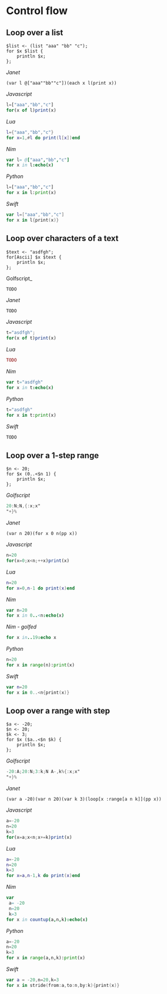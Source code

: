 # Control flow

## Loop over a list

```polygolf
$list <- (list "aaa" "bb" "c");
for $x $list {
    println $x;
};
```

_Janet_

```janet nogolf
(var l @["aaa""bb""c"])(each x l(print x))
```

_Javascript_

```js nogolf
l=["aaa","bb","c"]
for(x of l)print(x)
```

_Lua_

```lua no:hardcode
l={"aaa","bb","c"}
for x=1,#l do print(l[x])end
```

_Nim_

```nim nogolf
var l= @["aaa","bb","c"]
for x in l:echo(x)
```

_Python_

```py nogolf
l=["aaa","bb","c"]
for x in l:print(x)
```

_Swift_

```swift nogolf
var l=["aaa","bb","c"]
for x in l{print(x)}
```

## Loop over characters of a text

```polygolf
$text <- "asdfgh";
for[Ascii] $x $text {
    println $x;
};
```

Golfscript\_

```gs nogolf
TODO
```

_Janet_

```janet nogolf
TODO
```

_Javascript_

```js nogolf
t="asdfgh";
for(x of t)print(x)
```

_Lua_

```lua nogolf
TODO
```

_Nim_

```nim nogolf
var t="asdfgh"
for x in t:echo(x)
```

_Python_

```py nogolf
t="asdfgh"
for x in t:print(x)
```

_Swift_

```swift nogolf
TODO
```

## Loop over a 1-step range

```polygolf
$n <- 20;
for $x (0..<$n 1) {
    println $x;
};
```

_Golfscript_

```gs nogolf
20:N;N,{:x;x"
"+}%
```

_Janet_

```janet nogolf
(var n 20)(for x 0 n(pp x))
```

_Javascript_

```js nogolf
n=20
for(x=0;x<n;++x)print(x)
```

_Lua_

```lua nogolf
n=20
for x=0,n-1 do print(x)end
```

_Nim_

```nim nogolf
var n=20
for x in 0..<n:echo(x)
```

_Nim - golfed_

```nim
for x in..19:echo x
```

_Python_

```py nogolf
n=20
for x in range(n):print(x)
```

_Swift_

```swift nogolf
var n=20
for x in 0..<n{print(x)}
```

## Loop over a range with step

```polygolf
$a <- -20;
$n <- 20;
$k <- 3;
for $x ($a..<$n $k) {
    println $x;
};
```

_Golfscript_

```gs nogolf
-20:A;20:N;3:k;N A-,k%{:x;x"
"+}%
```

_Janet_

```janet nogolf
(var a -20)(var n 20)(var k 3)(loop[x :range[a n k]](pp x))
```

_Javascript_

```js nogolf
a=-20
n=20
k=3
for(x=a;x<n;x+=k)print(x)
```

_Lua_

```lua nogolf
a=-20
n=20
k=3
for x=a,n-1,k do print(x)end
```

_Nim_

```nim nogolf
var
 a= -20
 n=20
 k=3
for x in countup(a,n,k):echo(x)
```

_Python_

```py nogolf
a=-20
n=20
k=3
for x in range(a,n,k):print(x)
```

_Swift_

```swift nogolf
var a = -20,n=20,k=3
for x in stride(from:a,to:n,by:k){print(x)}
```
